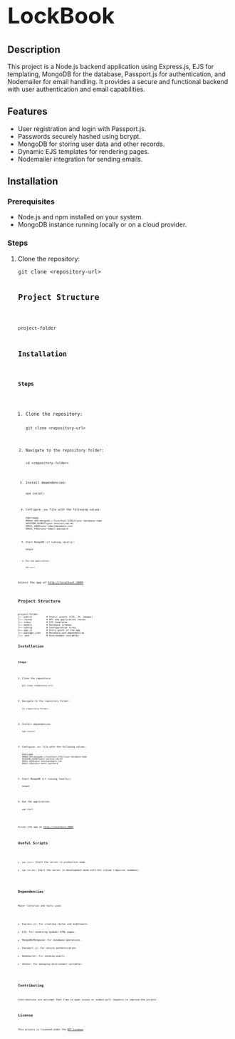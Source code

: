 <h1 style='font-size:50px;'>LockBook</h1>

 <h2>Description</h2>
    <p>This project is a Node.js backend application using Express.js, EJS for templating, MongoDB for the database, Passport.js for authentication, and Nodemailer for email handling. It provides a secure and functional backend with user authentication and email capabilities.</p>

<h2>Features</h2>
    <ul>
        <li>User registration and login with Passport.js.</li>
        <li>Passwords securely hashed using bcrypt.</li>
        <li>MongoDB for storing user data and other records.</li>
        <li>Dynamic EJS templates for rendering pages.</li>
        <li>Nodemailer integration for sending emails.</li>
    </ul>

 <h2>Installation</h2>

   <h3>Prerequisites</h3>
    <ul>
        <li>Node.js and npm installed on your system.</li>
        <li>MongoDB instance running locally or on a cloud provider.</li>
    </ul>

<h3>Steps</h3>
    <ol>
        <li>Clone the repository:
            <pre><code>git clone &lt;repository-url&gt;
            <h2>Project Structure</h2>
    <pre><code>project-folder

   <h2>Installation</h2>

<h3>Steps</h3>
<ol>
    <li>Clone the repository:
        <pre><code>git clone &lt;repository-url&gt;
    </li>
    <li>Navigate to the repository folder:
        <pre><code>cd &lt;repository-folder&gt;
    </li>
    <li>Install dependencies:
        <pre><code>npm install
    </li>
    <li>Configure <code>.env</code> file with the following values:
        <pre><code>PORT=3000
MONGO_URI=mongodb://localhost:27017/your-database-name
SESSION_SECRET=your-session-secret
EMAIL_USER=your-email@example.com
EMAIL_PASS=your-email-password
    </li>
    <li>Start MongoDB (if running locally):
        <pre><code>mongod
    </li>
    <li>Run the application:
        <pre><code>npm start
    </li>
</ol>
<p>Access the app at <a href="http://localhost:3000">http://localhost:3000</a>.</p>

<h2>Project Structure</h2>
<pre><code>project-folder
├── public          # Static assets (CSS, JS, images)
├── routes          # API and application routes
├── views           # EJS templates
├── models          # Database schemas
├── config          # Configuration files
├── app.js          # Entry point of the app
├── package.json    # Metadata and dependencies
└── .env            # Environment variables


<h2>Installation</h2>

<h3>Steps</h3>
<ol>
    <li>Clone the repository:
        <pre><code>git clone &lt;repository-url&gt;</code></pre>
    </li>
    <li>Navigate to the repository folder:
        <pre><code>cd &lt;repository-folder&gt;</code></pre>
    </li>
    <li>Install dependencies:
        <pre><code>npm install</code></pre>
    </li>
    <li>Configure <code>.env</code> file with the following values:
        <pre><code>PORT=3000
MONGO_URI=mongodb://localhost:27017/your-database-name
SESSION_SECRET=your-session-secret
EMAIL_USER=your-email@example.com
EMAIL_PASS=your-email-password</code></pre>
    </li>
    <li>Start MongoDB (if running locally):
        <pre><code>mongod</code></pre>
    </li>
    <li>Run the application:
        <pre><code>npm start</code></pre>
    </li>
</ol>
<p>Access the app at <a href="http://localhost:3000">http://localhost:3000</a>.</p>



<h2>Useful Scripts</h2>
    <ul>
        <li><code>npm start</code>: Start the server in production mode.</li>
        <li><code>npm run dev</code>: Start the server in development mode with hot reload (requires nodemon).</li>
    </ul>

 <h2>Dependencies</h2>
    <p>Major libraries and tools used:</p>
    <ul>
        <li>Express.js: For creating routes and middleware.</li>
        <li>EJS: For rendering dynamic HTML pages.</li>
        <li>MongoDB/Mongoose: For database operations.</li>
        <li>Passport.js: For secure authentication.</li>
        <li>Nodemailer: For sending emails.</li>
        <li>dotenv: For managing environment variables.</li>
    </ul>

 <h2>Contributing</h2>
    <p>Contributions are welcome! Feel free to open issues or submit pull requests to improve the project.</p>

<h2>License</h2>
    <p>This project is licensed under the <a href="https://opensource.org/licenses/MIT">MIT License</a>.</p>
</div>
